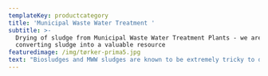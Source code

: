 ```yaml
---
templateKey: productcategory
title: 'Municipal Waste Water Treatment '
subtitle: >-
  Drying of sludge from Municipal Waste Water Treatment Plants - we are
  converting sludge into a valuable resource
featuredimage: /img/tørker-prima5.jpg
text: "Biosludges and MWW sludges are known to be extremely tricky to dry because of their tendency to transform to a  glue phase. Municipal WasteWater sludge is generally an extremely tough application with severe wear and tear on the drying equipment, but the Fjell Turbo Disc Dryer has proven to resist these extreme conditions since the first unit was installed in 2001\n\nThe distinct difference between the TD dryer and most other disc dryers is that staybolt welds (or welds of other means to maintain the integrity of the disc when exposed to internal steam pressure) is entirely on the inside of the disc.  By using Fjell TD dryer together with our patented process solution, the steam consumption can be reduced by up to 40% compared to a standard drier. Fjell Technology Group offers following dryer solutions for sludge:\n\nPart drying in Fjell Turbo Disc Dryer\n\nFull drying in Fjell Turbo Disc Dryer\n\nFull drying in TMD friction dryer\n\nPart drying in Fjell Turbo Disc Dryer followed by full drying in TMD friction dryer\n\nIn part drying, or scalping, the challenge is often the content of chlorides and acids, which can cause severe corrosion problems with the rotor. A particularly annoying problem in the industry has been stress corrosion cracking in welds. This is avoided in the Fjell Turbo Disc Dryer because of the unique design and manufacture:\n\n•\tWelds not exposed to external environment in dryer, thereby risk for stress corrosion cracking is eliminated.\n\n•\tWelds do not seal between pressurized and non-pressurized side. Thereby risk for steam leakage is eliminated.\n\n•\tClaws act as reinforcement beams in radial direction, thereby increasing the lateral bending strength of the discs, which reduces the risk for stress corrosion cracking in foot welds between discs.\n\nWe have a proven record of delivering such processes to plants in Norway, Italy, Saudi-Arabia and Japan."
---
```


